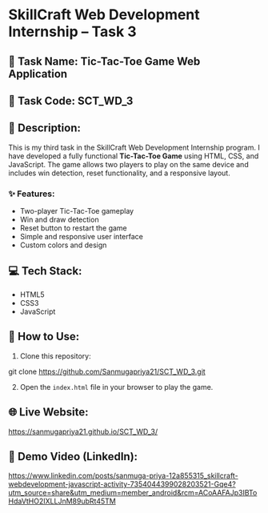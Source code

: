 # SkillCraft Web Development Internship – Task 3

## 📌 Task Name: Tic-Tac-Toe Game Web Application

## 🔗 Task Code: SCT_WD_3

## 📝 Description:
This is my third task in the SkillCraft Web Development Internship program. I have developed a fully functional **Tic-Tac-Toe Game** using HTML, CSS, and JavaScript. The game allows two players to play on the same device and includes win detection, reset functionality, and a responsive layout.

### ✨ Features:
- Two-player Tic-Tac-Toe gameplay
- Win and draw detection
- Reset button to restart the game
- Simple and responsive user interface
- Custom colors and design

## 💻 Tech Stack:
- HTML5
- CSS3
- JavaScript

## 🚀 How to Use:
1. Clone this repository:

git clone https://github.com/Sanmugapriya21/SCT_WD_3.git

2. Open the `index.html` file in your browser to play the game.

## 🌐 Live Website:

https://sanmugapriya21.github.io/SCT_WD_3/

## 🎥 Demo Video (LinkedIn):

https://www.linkedin.com/posts/sanmuga-priya-12a855315_skillcraft-webdevelopment-javascript-activity-7354044399028203521-Gqe4?utm_source=share&utm_medium=member_android&rcm=ACoAAFAJp3IBToHdaVtHO2IXLLJnM89ubRt45TM

